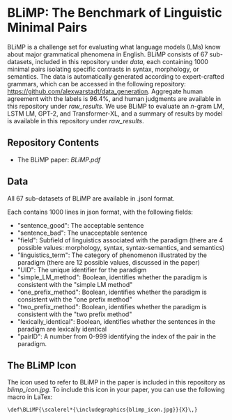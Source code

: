 # BLiMP: The Benchmark of Linguistic Minimal Pairs

BLiMP is a challenge set for evaluating what language models (LMs) know about major grammatical phenomena in English. BLiMP consists of 67 sub-datasets, included in this repository under _data_, each containing 1000 minimal pairs isolating specific contrasts in syntax, morphology, or semantics. The data is automatically generated according to expert-crafted grammars, which can be accessed in the following repository: https://github.com/alexwarstadt/data_generation. Aggregate human agreement with the labels is 96.4%, and human judgments are available in this repository under _raw\_results_. We use BLiMP to evaluate an _n_-gram LM, LSTM LM, GPT-2, and Transformer-XL, and a summary of results by model is available in this repository under _raw\_results_.

## Repository Contents
- The BLiMP paper: _BLiMP.pdf_

## Data

All 67 sub-datasets of BLiMP are available in .jsonl format.

Each contains 1000 lines in json format, with the following fields:
- "sentence_good": The acceptable sentence 
- "sentence_bad": The unacceptable sentence 
- "field": Subfield of linguistics associated with the paradigm (there are 4 possible values: morphology, syntax, syntax-semantics, and semantics)
- "linguistics_term": The category of phenomenon illustrated by the paradigm (there are 12 possible values, discussed in the paper)
- "UID": The unique identifier for the paradigm 
- "simple_LM_method": Boolean, identifies whether the paradigm is consistent with the "simple LM method" 
- "one_prefix_method": Boolean, identifies whether the paradigm is consistent with the "one prefix method" 
- "two_prefix_method": Boolean, identifies whether the paradigm is consistent with the "two prefix method"
- "lexically_identical": Boolean, identifies whether the sentences in the paradigm are lexically identical
- "pairID": A number from 0-999 identifying the index of the pair in the paradigm.

## The BLiMP Icon
The icon used to refer to BLiMP in the paper is included in this repository as _blimp\_icon.jpg_. To include this icon in your paper, you can use the following macro in LaTex:

```\def\BLiMP{\scalerel*{\includegraphics{blimp_icon.jpg}}{X}\,}```
